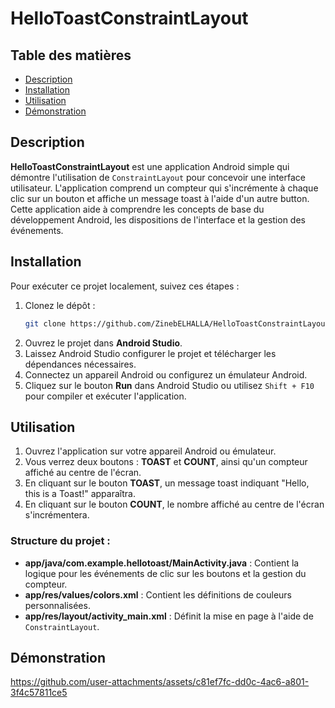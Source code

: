 
# HelloToastConstraintLayout



## Table des matières

- [Description](#Description)
- [Installation](#installation)
- [Utilisation](#utilisation)
- [Démonstration](#Démonstration)

## Description

**HelloToastConstraintLayout** est une application Android simple qui démontre l'utilisation de `ConstraintLayout` pour concevoir une interface utilisateur. L'application comprend un compteur qui s'incrémente à chaque clic sur un bouton et affiche un message toast à l'aide d'un autre button. Cette application aide à comprendre les concepts de base du développement Android, les dispositions de l'interface et la gestion des événements.

## Installation

Pour exécuter ce projet localement, suivez ces étapes :

1. Clonez le dépôt :
   ```bash
   git clone https://github.com/ZinebELHALLA/HelloToastConstraintLayout.git
   ```
2. Ouvrez le projet dans **Android Studio**.
3. Laissez Android Studio configurer le projet et télécharger les dépendances nécessaires.
4. Connectez un appareil Android ou configurez un émulateur Android.
5. Cliquez sur le bouton **Run** dans Android Studio ou utilisez `Shift + F10` pour compiler et exécuter l'application.

## Utilisation

1. Ouvrez l'application sur votre appareil Android ou émulateur.
2. Vous verrez deux boutons : **TOAST** et **COUNT**, ainsi qu'un compteur affiché au centre de l'écran.
3. En cliquant sur le bouton **TOAST**, un message toast indiquant "Hello, this is a Toast!" apparaîtra.
4. En cliquant sur le bouton **COUNT**, le nombre affiché au centre de l'écran s'incrémentera.

### Structure du projet :

- **app/java/com.example.hellotoast/MainActivity.java** : Contient la logique pour les événements de clic sur les boutons et la gestion du compteur.
- **app/res/values/colors.xml** : Contient les définitions de couleurs personnalisées.
- **app/res/layout/activity_main.xml** : Définit la mise en page à l'aide de `ConstraintLayout`.

## Démonstration
https://github.com/user-attachments/assets/c81ef7fc-dd0c-4ac6-a801-3f4c57811ce5

